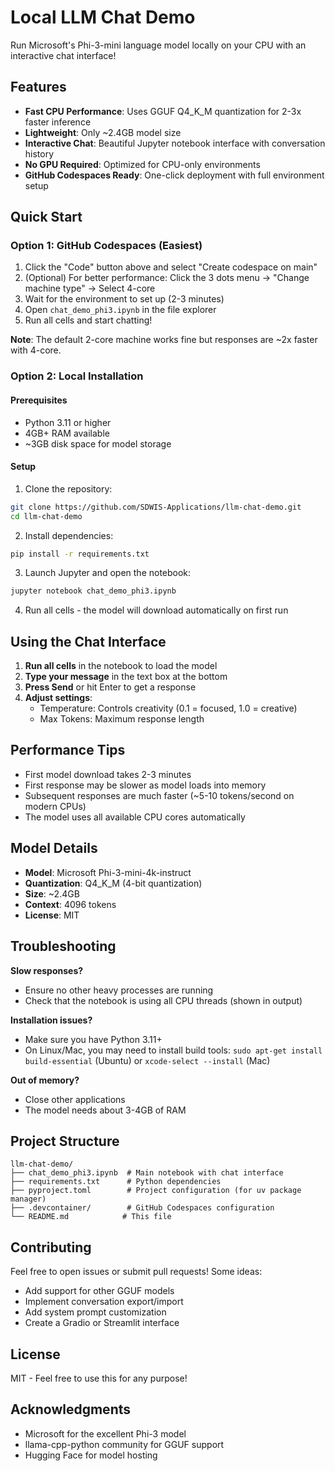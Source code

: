 # Local LLM Chat Demo

Run Microsoft's Phi-3-mini language model locally on your CPU with an interactive chat interface!

## Features

- **Fast CPU Performance**: Uses GGUF Q4_K_M quantization for 2-3x faster inference
- **Lightweight**: Only ~2.4GB model size
- **Interactive Chat**: Beautiful Jupyter notebook interface with conversation history
- **No GPU Required**: Optimized for CPU-only environments
- **GitHub Codespaces Ready**: One-click deployment with full environment setup

## Quick Start

### Option 1: GitHub Codespaces (Easiest)

1. Click the "Code" button above and select "Create codespace on main"
2. (Optional) For better performance: Click the 3 dots menu → "Change machine type" → Select 4-core
3. Wait for the environment to set up (2-3 minutes)
4. Open `chat_demo_phi3.ipynb` in the file explorer
5. Run all cells and start chatting!

**Note**: The default 2-core machine works fine but responses are ~2x faster with 4-core.

### Option 2: Local Installation

#### Prerequisites
- Python 3.11 or higher
- 4GB+ RAM available
- ~3GB disk space for model storage

#### Setup

1. Clone the repository:
```bash
git clone https://github.com/SDWIS-Applications/llm-chat-demo.git
cd llm-chat-demo
```

2. Install dependencies:
```bash
pip install -r requirements.txt
```

3. Launch Jupyter and open the notebook:
```bash
jupyter notebook chat_demo_phi3.ipynb
```

4. Run all cells - the model will download automatically on first run

## Using the Chat Interface

1. **Run all cells** in the notebook to load the model
2. **Type your message** in the text box at the bottom
3. **Press Send** or hit Enter to get a response
4. **Adjust settings**:
   - Temperature: Controls creativity (0.1 = focused, 1.0 = creative)
   - Max Tokens: Maximum response length

## Performance Tips

- First model download takes 2-3 minutes
- First response may be slower as model loads into memory
- Subsequent responses are much faster (~5-10 tokens/second on modern CPUs)
- The model uses all available CPU cores automatically

## Model Details

- **Model**: Microsoft Phi-3-mini-4k-instruct
- **Quantization**: Q4_K_M (4-bit quantization)
- **Size**: ~2.4GB
- **Context**: 4096 tokens
- **License**: MIT

## Troubleshooting

**Slow responses?**
- Ensure no other heavy processes are running
- Check that the notebook is using all CPU threads (shown in output)

**Installation issues?**
- Make sure you have Python 3.11+
- On Linux/Mac, you may need to install build tools: `sudo apt-get install build-essential` (Ubuntu) or `xcode-select --install` (Mac)

**Out of memory?**
- Close other applications
- The model needs about 3-4GB of RAM

## Project Structure

```
llm-chat-demo/
├── chat_demo_phi3.ipynb  # Main notebook with chat interface
├── requirements.txt      # Python dependencies
├── pyproject.toml        # Project configuration (for uv package manager)
├── .devcontainer/        # GitHub Codespaces configuration
└── README.md            # This file
```

## Contributing

Feel free to open issues or submit pull requests! Some ideas:
- Add support for other GGUF models
- Implement conversation export/import
- Add system prompt customization
- Create a Gradio or Streamlit interface

## License

MIT - Feel free to use this for any purpose!

## Acknowledgments

- Microsoft for the excellent Phi-3 model
- llama-cpp-python community for GGUF support
- Hugging Face for model hosting